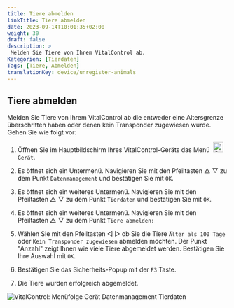 ```yaml
---
title: Tiere abmelden
linkTitle: Tiere abmelden
date: 2023-09-14T10:01:35+02:00
weight: 30
draft: false
description: >
 Melden Sie Tiere von Ihrem VitalControl ab.
Kategorien: [Tierdaten]
Tags: [Tiere, Abmelden]
translationKey: device/unregister-animals
---
```

## Tiere abmelden 

Melden Sie Tiere von Ihrem VitalControl ab die entweder eine Altersgrenze überschritten haben oder denen kein Transponder zugewiesen wurde. Gehen Sie wie folgt vor:

1. Öffnen Sie im Hauptbildschirm Ihres VitalControl-Geräts das Menü &nbsp;<img src="/icons/device.svg" width="23" align="bottom" alt="Gerät" /> `Gerät`.

2. Es öffnet sich ein Untermenü. Navigieren Sie mit den Pfeiltasten △ ▽ zu dem Punkt `Datenmanagement` und bestätigen Sie mit `OK`.

3. Es öffnet sich ein weiteres Untermenü. Navigieren Sie mit den Pfeiltasten △ ▽ zu dem Punkt `Tierdaten` und bestätigen Sie mit `OK`.

4. Es öffnet sich ein weiteres Untermenü. Navigieren Sie mit den Pfeiltasten △ ▽ zu dem Punkt `Tiere abmelden: `

5. Wählen Sie mit den Pfeiltasten ◁ ▷ ob Sie die Tiere `Älter als 100 Tage` oder `Kein Transponder zugewiesen` abmelden möchten. Der Punkt "Anzahl" zeigt Ihnen wie viele Tiere abgemeldet werden. Bestätigen Sie Ihre Auswahl mit `OK`.

6. Bestätigen Sie das Sicherheits-Popup mit der `F3` Taste. 

7. Die Tiere wurden erfolgreich abgemeldet. 

![VitalControl: Menüfolge Gerät Datenmanagement Tierdaten](../bilder/abmelden.png "Abmelden")
